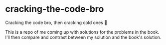 # cracking-the-code-bro

Cracking the code bro, then cracking cold ones 🍻

This is a repo of me coming up with solutions for the problems in the book. I'll then compare and contrast between my solution and the book's solution.
